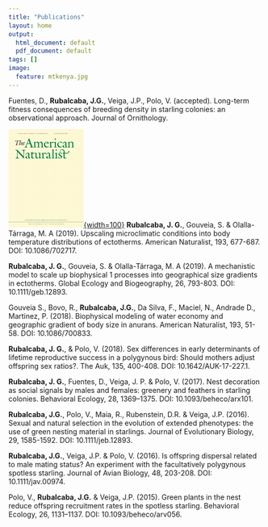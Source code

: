 ```yaml
---
title: "Publications"
layout: home
output:
  html_document: default
  pdf_document: default
tags: []
image:
  feature: mtkenya.jpg
---
```


Fuentes, D., **Rubalcaba, J.G.**, Veiga, J.P., Polo, V. (accepted). Long-term fitness consequences of breeding density in starling colonies: an observational approach. Journal of Ornithology.


[![amnat](/images/jcovers/AmNat.gif){width=100}](https://www.journals.uchicago.edu/doi/abs/10.1086/702717)
**Rubalcaba, J. G.**, Gouveia, S. & Olalla-Tárraga, M. A (2019). Upscaling microclimatic conditions into body temperature distributions of ectotherms. American Naturalist, 193, 677-687. DOI: 10.1086/702717.
  
**Rubalcaba, J. G.**, Gouveia, S. & Olalla-Tárraga, M. A (2019). A mechanistic model to scale up biophysical 1 processes into geographical size gradients in ectotherms. Global Ecology and Biogeography, 26, 793-803. DOI: 10.1111/geb.12893.

Gouveia S., Bovo, R., **Rubalcaba, J.G.**, Da Silva, F., Maciel, N., Andrade D., Martinez, P. (2018). Biophysical modeling of water economy and geographic gradient of body size in anurans. American Naturalist, 193, 51-58. DOI: 10.1086/700833.

**Rubalcaba, J. G.**, & Polo, V. (2018). Sex differences in early determinants of lifetime reproductive success in a polygynous bird: Should mothers adjust offspring sex ratios?. The Auk, 135, 400-408. DOI: 10.1642/AUK-17-227.1.

**Rubalcaba, J. G.**, Fuentes, D., Veiga, J. P. & Polo, V. (2017). Nest decoration as social signals by males and females: greenery and feathers in starling colonies. Behavioral Ecology, 28, 1369–1375. DOI: 10.1093/beheco/arx101.

**Rubalcaba, J.G.**, Polo, V., Maia, R., Rubenstein, D.R. & Veiga, J.P. (2016). Sexual and natural selection in the evolution of extended phenotypes: the use of green nesting material in starlings. Journal of Evolutionary Biology, 29, 1585-1592. DOI: 10.1111/jeb.12893.

**Rubalcaba, J.G.**, Veiga, J.P. & Polo, V. (2016). Is offspring dispersal related to male mating status? An experiment with the facultatively polygynous spotless starling. Journal of Avian Biology, 48, 203-208. DOI: 10.1111/jav.00974.

Polo, V., **Rubalcaba, J.G.** & Veiga, J.P. (2015). Green plants in the nest reduce offspring recruitment rates in the spotless starling. Behavioral Ecology, 26, 1131–1137. DOI: 10.1093/beheco/arv056.
